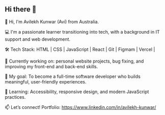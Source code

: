 ## Hi there 👋

<!--
**Avilekhk/Avilekhk** is a ✨ _special_ ✨ repository because its `README.md` (this file) appears on your GitHub profile.

Here are some ideas to get you started:

- 🔭 I’m currently working on ...
- 🌱 I’m currently learning ...
- 👯 I’m looking to collaborate on ...
- 🤔 I’m looking for help with ...
- 💬 Ask me about ...
- 📫 How to reach me: ...
- 😄 Pronouns: ...
- ⚡ Fun fact: ...
-->

👋 Hi, I'm Avilekh Kunwar (Avi) from Australia.

💻 I'm a passionate learner transitioning into tech, with a background in IT support and web development.

🛠️ Tech Stack: HTML | CSS | JavaScript | React | Git | Figmam | Vercel |

🚀 Currently working on: personal website projects, bug fixing, and improving my front-end and back-end skills.

🎯 My goal: To become a full-time software developer who builds meaningful, user-friendly experiences.

🌱 Learning: Accessibility, responsive design, and modern JavaScript practices.

📫 Let’s connect! Portfolio: https://www.linkedin.com/in/avilekh-kunwar/
<!--
<p align="center">
  <img src="https://github.com/user-attachments/assets/efdb7e66-e39e-4341-b1e3-cb6c56729d30" alt="image1" style="height: 50px; object-fit: contain;" />
  <img src="https://github.com/user-attachments/assets/49d5ba39-4ea5-4f70-965a-f8daafe3cfe2" alt="image2" style="height: 50px; object-fit: contain;" />
</p>
-->
